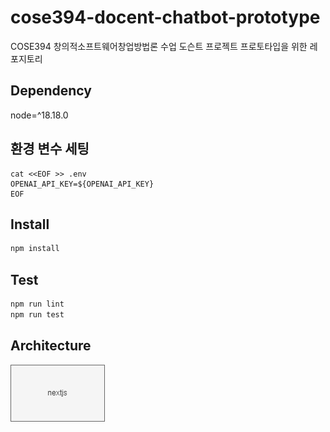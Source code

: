 # cose394-docent-chatbot-prototype
COSE394 창의적소프트웨어창업방법론 수업 도슨트 프로젝트 프로토타입을 위한 레포지토리

## Dependency
node=^18.18.0

## 환경 변수 세팅
```
cat <<EOF >> .env
OPENAI_API_KEY=${OPENAI_API_KEY}
EOF
```
## Install
```bash
npm install
```

## Test
```bash
npm run lint
npm run test
```

## Architecture
![architecture](./resource/architecture.drawio.png)
